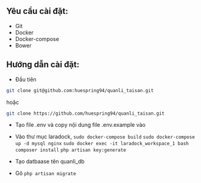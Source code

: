 ## Yêu cầu cài đặt:

- Git
- Docker
- Docker-compose
- Bower

## Hướng dẫn cài đặt:
- Đầu tiên
```bash
git clone git@github.com:huespring94/quanli_taisan.git
```
hoặc
```bash 
git clone https://github.com/huespring94/quanli_taisan.git
 ```

- Tạo file .env và copy nội dung file .env.example vào 

- Vào thư mục laradock,
    `sudo docker-compose build`
    `sudo docker-compose up -d mysql nginx`
    `sudo docker exec -it laradock_workspace_1 bash`
    `composer install`
    `php artisan key:generate`

- Tạo datbaase tên quanli_db

- Gõ `php artisan migrate`
